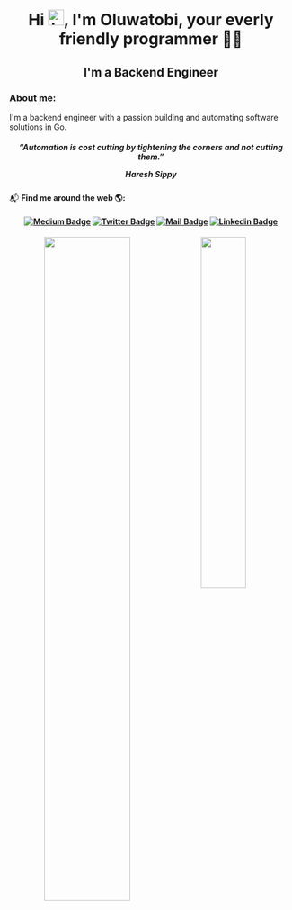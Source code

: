 <h1 align="center">Hi <img src="https://user-images.githubusercontent.com/1303154/88677602-1635ba80-d120-11ea-84d8-d263ba5fc3c0.gif" width="28px" height="28px" alt="hi">, I'm Oluwatobi, your everly friendly programmer 👨‍💻</h1>

<h2 align="center">
    I'm a Backend Engineer
</h2>

<h3>About me:</h3>
I'm a backend engineer with a passion building and automating software solutions in Go.

<h5 align="center">
<blackquote cite="">
        “Automation is cost cutting by tightening the corners and not cutting them.”
        <p><i>Haresh Sippy</i></p>
</blackquote>
</h5>


📬 <b>Find me around the web 🌎:</b>
<h4>
<span align="center">

[![Medium Badge](https://img.shields.io/badge/-@oluwatobialone-ffffff?style=flat&labelColor=000000a&logo=medium&logoColor=black&link=https://medium.com/@giwaoluwatobi)](https://medium.com/@giwaoluwatobi) 
[![Twitter Badge](https://img.shields.io/badge/-@oluwatobialone-1ca0f1?style=flat&labelColor=1ca0f1&logo=twitter&logoColor=white&link=https://twitter.com/oluwatobialone)](https://twitter.com/oluwatobialone) 
[![Mail Badge](https://img.shields.io/badge/-oluwatobi-c0392b?style=flat&labelColor=c0392b&logo=gmail&logoColor=white)](mailto:giwaoluwatobi@gmail.com) 
[![Linkedin Badge](https://img.shields.io/badge/-oluwatobi-0e76a8?style=flat&labelColor=0e76a8&logo=linkedin&logoColor=white)](https://www.linkedin.com/in/oluwatobi-giwa-806626154/)
</span>
</h4>


<span align="center">
    <img align="left" width="55%" src="https://github-readme-stats.vercel.app/api?username=tobigiwa&show_icons=true&theme=tokyonight&hide_border=true">
<img align="left" width="40%" src="https://github-readme-stats.vercel.app/api/top-langs/?username=tobigiwa&layout=compact">
</span>


  





<!-- 
<img align="left" width="47%" src="https://img.shields.io/badge/go-%2300ADD8.svg?style=for-the-badge&logo=go&logoColor=white"><br/><br/><br/><br/>

<img align="left" width="47%" src="https://img.shields.io/badge/python-3670A0?style=for-the-badge&logo=python&logoColor=ffdd54"><br/><br/><br /><br />

<img align="left" width="47%" src="https://img.shields.io/badge/typescript-%23007ACC.svg?style=for-the-badge&logo=typescript&logoColor=white">     -->


